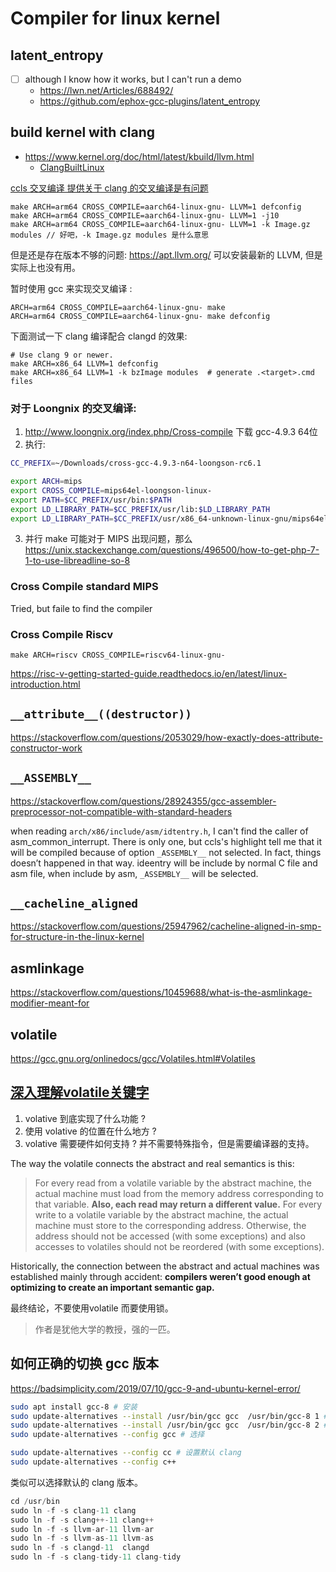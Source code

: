 # Compiler for linux kernel

## latent_entropy
- [ ] although I know how it works, but I can't run a demo
   - https://lwn.net/Articles/688492/
   - https://github.com/ephox-gcc-plugins/latent_entropy

## build kernel with clang
- https://www.kernel.org/doc/html/latest/kbuild/llvm.html
    - [ClangBuiltLinux](https://github.com/ClangBuiltLinux/tc-build)

[ccls 交叉编译 提供关于 clang 的交叉编译是有问题](https://github.com/MaskRay/ccls/wiki/Example-Projects)
```
make ARCH=arm64 CROSS_COMPILE=aarch64-linux-gnu- LLVM=1 defconfig
make ARCH=arm64 CROSS_COMPILE=aarch64-linux-gnu- LLVM=1 -j10
make ARCH=arm64 CROSS_COMPILE=aarch64-linux-gnu- LLVM=1 -k Image.gz modules // 好吧，-k Image.gz modules 是什么意思
```

但是还是存在版本不够的问题: https://apt.llvm.org/ 可以安装最新的 LLVM, 但是实际上也没有用。

暂时使用 gcc 来实现交叉编译 :
```
ARCH=arm64 CROSS_COMPILE=aarch64-linux-gnu- make
ARCH=arm64 CROSS_COMPILE=aarch64-linux-gnu- make defconfig
```

下面测试一下 clang 编译配合 clangd 的效果:
```
# Use clang 9 or newer.
make ARCH=x86_64 LLVM=1 defconfig
make ARCH=x86_64 LLVM=1 -k bzImage modules  # generate .<target>.cmd files
```

### 对于 Loongnix 的交叉编译:
1. http://www.loongnix.org/index.php/Cross-compile 下载 gcc-4.9.3 64位
2. 执行:
```sh
CC_PREFIX=~/Downloads/cross-gcc-4.9.3-n64-loongson-rc6.1

export ARCH=mips
export CROSS_COMPILE=mips64el-loongson-linux-
export PATH=$CC_PREFIX/usr/bin:$PATH
export LD_LIBRARY_PATH=$CC_PREFIX/usr/lib:$LD_LIBRARY_PATH
export LD_LIBRARY_PATH=$CC_PREFIX/usr/x86_64-unknown-linux-gnu/mips64el-loongson-linux/lib/:$LD_LIBRARY_PATH
```
3. 并行 make 可能对于 MIPS 出现问题，那么 
https://unix.stackexchange.com/questions/496500/how-to-get-php-7-1-to-use-libreadline-so-8

### Cross Compile standard MIPS
Tried, but faile to find the compiler

### Cross Compile Riscv
```
make ARCH=riscv CROSS_COMPILE=riscv64-linux-gnu-
```
https://risc-v-getting-started-guide.readthedocs.io/en/latest/linux-introduction.html

## `__attribute__((destructor))`

https://stackoverflow.com/questions/2053029/how-exactly-does-attribute-constructor-work

## `__ASSEMBLY__`

https://stackoverflow.com/questions/28924355/gcc-assembler-preprocessor-not-compatible-with-standard-headers

when reading `arch/x86/include/asm/idtentry.h`,
I can't find the caller of asm_common_interrupt.
There is only one, but ccls's highlight tell me that it will be compiled because of option `_ASSEMBLY__` not selected.
In fact, things doesn’t happened in that way.
ideentry will be include by normal C file and asm file,
when include by asm, `_ASSEMBLY__` will be selected.

## `__cacheline_aligned`

https://stackoverflow.com/questions/25947962/cacheline-aligned-in-smp-for-structure-in-the-linux-kernel

## asmlinkage
https://stackoverflow.com/questions/10459688/what-is-the-asmlinkage-modifier-meant-for


## volatile
https://gcc.gnu.org/onlinedocs/gcc/Volatiles.html#Volatiles

## [深入理解volatile关键字](https://blog.regehr.org/archives/28)
1. volative 到底实现了什么功能 ?
2. 使用 volative 的位置在什么地方 ? 
3. volative 需要硬件如何支持 ? 并不需要特殊指令，但是需要编译器的支持。

The way the volatile connects the abstract and real semantics is this:
> For every read from a volatile variable by the abstract machine, the actual machine must load from the memory address corresponding to that variable.  **Also, each read may return a different value.**  For every write to a volatile variable by the abstract machine, the actual machine must store to the corresponding address.  Otherwise, the address should not be accessed (with some exceptions) and also accesses to volatiles should not be reordered (with some exceptions).

Historically, the connection between the abstract and actual machines was established mainly through accident: **compilers weren’t good enough at optimizing to create an important semantic gap.**


最终结论，不要使用volatile 而要使用锁。

> 作者是犹他大学的教授，强的一匹。



## 如何正确的切换 gcc 版本
https://badsimplicity.com/2019/07/10/gcc-9-and-ubuntu-kernel-error/

```sh
sudo apt install gcc-8 # 安装
sudo update-alternatives --install /usr/bin/gcc gcc  /usr/bin/gcc-8 1 # 添加 alternatives
sudo update-alternatives --install /usr/bin/gcc gcc  /usr/bin/gcc-8 2 # 添加 alternatives
sudo update-alternatives --config gcc # 选择

sudo update-alternatives --config cc # 设置默认 clang
sudo update-alternatives --config c++
```
类似可以选择默认的 clang 版本。

```c
cd /usr/bin
sudo ln -f -s clang-11 clang
sudo ln -f -s clang++-11 clang++
sudo ln -f -s llvm-ar-11 llvm-ar
sudo ln -f -s llvm-as-11 llvm-as
sudo ln -f -s clangd-11  clangd
sudo ln -f -s clang-tidy-11 clang-tidy
```
